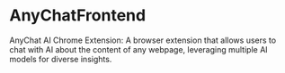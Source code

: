 # AnyChatFrontend
AnyChat AI Chrome Extension: A browser extension that allows users to chat with AI about the content of any webpage, leveraging multiple AI models for diverse insights.
